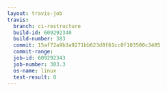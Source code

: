 ```yaml
---
layout: travis-job
travis:
  branch: ci-restructure
  build-id: 609292340
  build-number: 383
  commit: 15af72a9b3a9271bb623d8f61cc0f103500c3405
  commit-range: 
  job-id: 609292343
  job-number: 383.3
  os-name: linux
  test-result: 0
---
```

